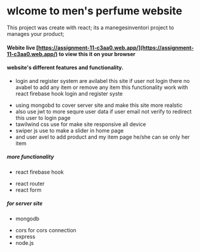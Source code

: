 # wlcome to men's perfume website

This project was create with react; its a manegesinventori project to manages
your product;

#### Webite live [https://assignment-11-c3aa0.web.app/](https://assignment-11-c3aa0.web.app/) to view this it on your browser

#### website's different features and functionality.

- login and register system are avilabel this site if user not login there no
  avabel to add any item or remove any item this functionality work with react
  firebase hook login and register syste

* using mongobd to cover server site and make this site more realstic
* also use jwt to more sequre user data if user email not verify to redirect
  this user to login page
* tawilwind css use for make site responsive all device
* swiper js use to make a slider in home page
* and user avel to add product and my item page he/she can se only her item

##### more functionality

- react firebase hook

* react router
* react form

##### for server site

- mongodb

* cors for cors connection
* express
* node.js
